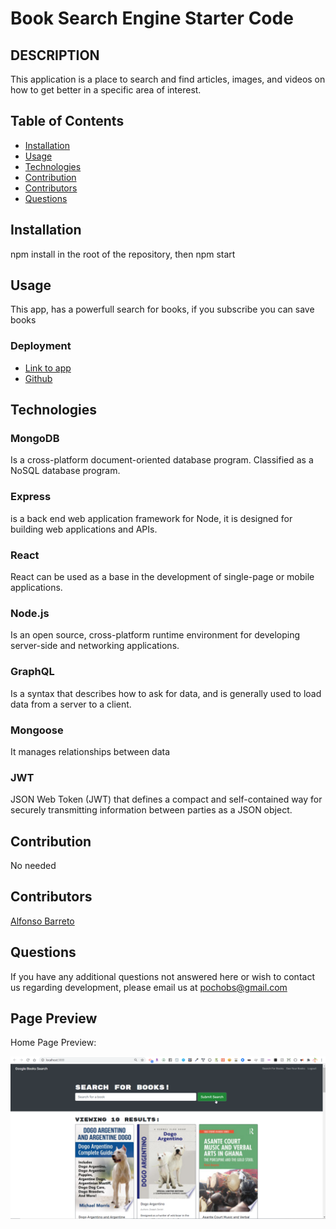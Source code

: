 # Book Search Engine Starter Code

## DESCRIPTION
This application is a place to search and find articles, images, and videos on how to get better in a specific area of interest.

## Table of Contents
* [Installation](#installation)
* [Usage](#usage)
* [Technologies](#technologies)
* [Contribution](#contribution)
* [Contributors](#contributors)
* [Questions](#questions) 
  
## Installation
npm install in the root of the repository, then npm start

## Usage  
This app, has a powerfull search for books, if you subscribe you can save books


### Deployment
* [Link to app](https://frozen-inlet-55586.herokuapp.com    )
* [Github](https://github.com/pochobs/book-search-engine)
        
## Technologies

### MongoDB
Is a cross-platform document-oriented database program. Classified as a NoSQL database program.
### Express
is a back end web application framework for Node, it is designed for building web applications and APIs.
### React
React can be used as a base in the development of single-page or mobile applications.
### Node.js
Is an open source, cross-platform runtime environment for developing server-side and networking applications.
### GraphQL
Is a syntax that describes how to ask for data, and is generally used to load data from a server to a client.
### Mongoose
It manages relationships between data
### JWT
JSON Web Token (JWT) that defines a compact and self-contained way for securely transmitting information between parties as a JSON object.
    

## Contribution
No needed
  
## Contributors
[Alfonso Barreto](https://github.com/pochobs)

## Questions
If you have any additional questions not answered here or wish to contact us regarding development, please email us at [pochobs@gmail.com](mailto:pochobs@gmail.com)
  

## Page Preview
Home Page Preview:

<img src="./searching-dogo-ss.png">


